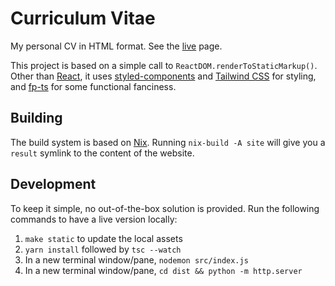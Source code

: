 # Curriculum Vitae

My personal CV in HTML format. See the [live](https://francesco.zanini.me) page.

This project is based on a simple call to `ReactDOM.renderToStaticMarkup()`. Other than [React](https://reactjs.org/), it uses [styled-components](https://styled-components.com/) and [Tailwind CSS](https://tailwindcss.com/) for styling, and [fp-ts](https://github.com/gcanti/fp-ts) for some functional fanciness.

## Building

The build system is based on [Nix](https://nixos.org). Running `nix-build -A site` will give you a `result` symlink to the content of the website.

## Development

To keep it simple, no out-of-the-box solution is provided. Run the following commands to have a live version locally:

1. `make static` to update the local assets
2. `yarn install` followed by `tsc --watch`
3. In a new terminal window/pane, `nodemon src/index.js`
4. In a new terminal window/pane, `cd dist && python -m http.server`